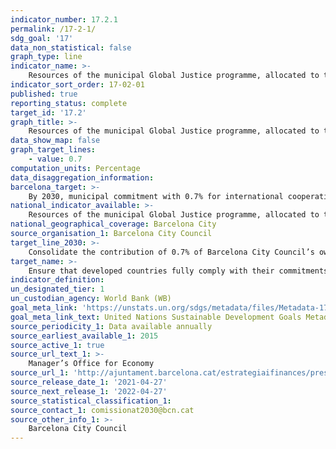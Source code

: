 ```yaml
---
indicator_number: 17.2.1
permalink: /17-2-1/
sdg_goal: '17'
data_non_statistical: false
graph_type: line
indicator_name: >-
    Resources of the municipal Global Justice programme, allocated to the prevention of violence and the promotion of peace
indicator_sort_order: 17-02-01
published: true
reporting_status: complete
target_id: '17.2'
graph_title: >-
    Resources of the municipal Global Justice programme, allocated to the prevention of violence and the promotion of peace
data_show_map: false
graph_target_lines:
    - value: 0.7
computation_units: Percentage
data_disaggregation_information: 
barcelona_target: >-
    By 2030, municipal commitment with 0.7% for international cooperation
national_indicator_available: >-
    Resources of the municipal Global Justice programme, allocated to the prevention of violence and the promotion of peace
national_geographical_coverage: Barcelona City
source_organisation_1: Barcelona City Council
target_line_2030: >-
    Consolidate the contribution of 0.7% of Barcelona City Council’s own resources to international development cooperation projects and global justice education projects 
target_name: >-
    Ensure that developed countries fully comply with their commitments regarding Official Development Assistance (ODA), including the commitment acquired by many developed countries to achieve the objective of allocating 0.7% of their Gross National Product (GNP) to the ODA, and from 0.15 to 0.20% of their GNP to the ODA of less advanced countries, and encourage ODA suppliers to set a goal in order to allocate at least 0.20% of their GNP to the ODA for less advanced countries
indicator_definition:
un_designated_tier: 1
un_custodian_agency: World Bank (WB)
goal_meta_link: 'https://unstats.un.org/sdgs/metadata/files/Metadata-17-02-01.pdf'
goal_meta_link_text: United Nations Sustainable Development Goals Metadata (pdf 894kB)
source_periodicity_1: Data available annually
source_earliest_available_1: 2015
source_active_1: true
source_url_text_1: >-
    Manager’s Office for Economy  
source_url_1: 'http://ajuntament.barcelona.cat/estrategiaifinances/pressupostobert/ca/programas/1711/espais-verds-i-biodiversitat#view=functional&year=2019'
source_release_date_1: '2021-04-27'
source_next_release_1: '2022-04-27'
source_statistical_classification_1: 
source_contact_1: comissionat2030@bcn.cat
source_other_info_1: >-
    Barcelona City Council
---
```


